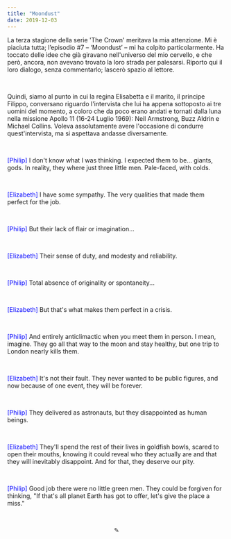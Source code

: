 ```yaml
---
title: "Moondust"
date: 2019-12-03
---
```

La terza stagione della serie 'The Crown' meritava la mia attenzione. Mi è piaciuta tutta; l’episodio #7 – ‘Moondust’ – mi ha colpito particolarmente. Ha toccato delle idee che già giravano nell'universo del mio cervello, e che però, ancora, non avevano trovato la loro strada per palesarsi. Riporto qui il loro dialogo, senza commentarlo; lascerò spazio al lettore.

&nbsp;

Quindi, siamo al punto in cui la regina Elisabetta e il marito, il principe Filippo, conversano riguardo l'intervista che lui ha appena sottoposto ai tre uomini del momento, a coloro che da poco erano andati e tornati dalla luna nella missione Apollo 11 (16-24 Luglio 1969): Neil Armstrong, Buzz Aldrin e Michael Collins. Voleva assolutamente avere l'occasione di condurre quest'intervista, ma si aspettava andasse diversamente.

&nbsp;

<span style="color:blue">[Philip]</span> I don't know what I was thinking. I expected them to be... giants, gods. In reality, they where just three little men. Pale-faced, with colds.

&nbsp;

<span style="color:blue">[Elizabeth]</span> I have some sympathy. The very qualities that made them perfect for the job.

&nbsp;

<span style="color:blue">[Philip]</span> But their lack of flair or imagination...

&nbsp;

<span style="color:blue">[Elizabeth]</span> Their sense of duty, and modesty and reliability.

&nbsp;

<span style="color:blue">[Philip]</span> Total absence of originality or spontaneity...

&nbsp;

<span style="color:blue">[Elizabeth]</span> But that's what makes them perfect in a crisis.

&nbsp;

<span style="color:blue">[Philip]</span> And entirely anticlimactic when you meet them in person. I mean, imagine. They go all that way to the moon and stay healthy, but one trip to London nearly kills them.

&nbsp;

<span style="color:blue">[Elizabeth]</span> It's not their fault. They never wanted to be public figures, and now because of one event, they will be forever.

&nbsp;

<span style="color:blue">[Philip]</span> They delivered as astronauts, but they disappointed as human beings.

&nbsp;

<span style="color:blue">[Elizabeth]</span> They'll spend the rest of their lives in goldfish bowls, scared to open their mouths, knowing it could reveal who they actually are and that they will inevitably disappoint. And for that, they deserve our pity.

&nbsp;

<span style="color:blue">[Philip]</span> Good job there were no little green men. They could be forgiven for thinking, "If that's all planet Earth has got to offer, let's give the place a miss."

&nbsp;

<div align="center">
  ✎
</div>
